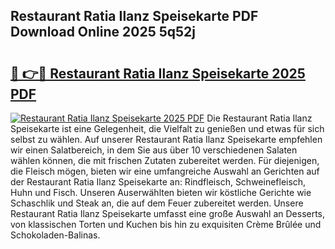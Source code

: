 ## Restaurant Ratia Ilanz Speisekarte PDF Download Online 2025 5q52j

# <h2><a href="http://gc61wri.nevu.top/?p=Restaurant+Ratia+Ilanz+Speisekarte">🔗 👉🔴 Restaurant Ratia Ilanz Speisekarte 2025 PDF</a></h2>

[![Restaurant Ratia Ilanz Speisekarte 2025 PDF](https://i.imgur.com/dBaPXMq.png)](http://gc61wri.nevu.top/?p=Restaurant+Ratia+Ilanz+Speisekarte)
Die Restaurant Ratia Ilanz Speisekarte ist eine Gelegenheit, die Vielfalt zu genießen und etwas für sich selbst zu wählen. Auf unserer Restaurant Ratia Ilanz Speisekarte empfehlen wir einen Salatbereich, in dem Sie aus über 10 verschiedenen Salaten wählen können, die mit frischen Zutaten zubereitet werden. Für diejenigen, die Fleisch mögen, bieten wir eine umfangreiche Auswahl an Gerichten auf der Restaurant Ratia Ilanz Speisekarte an: Rindfleisch, Schweinefleisch, Huhn und Fisch. Unseren Auserwählten bieten wir köstliche Gerichte wie Schaschlik und Steak an, die auf dem Feuer zubereitet werden. Unsere Restaurant Ratia Ilanz Speisekarte umfasst eine große Auswahl an Desserts, von klassischen Torten und Kuchen bis hin zu exquisiten Crème Brûlée und Schokoladen-Balinas.
